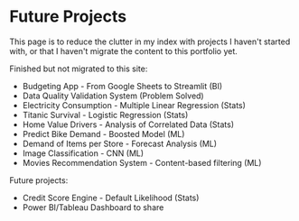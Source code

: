# Future Projects

This page is to reduce the clutter in my index with projects I haven't started with, or that I haven't migrate the content to this portfolio yet.&#x20;

Finished but not migrated to this site:

* Budgeting App - From Google Sheets to Streamlit (BI)
* Data Quality Validation System (Problem Solved)
* Electricity Consumption - Multiple Linear Regression (Stats)
* Titanic Survival - Logistic Regression (Stats)
* Home Value Drivers - Analysis of Correlated Data (Stats)
* Predict Bike Demand - Boosted Model (ML)
* Demand of Items per Store - Forecast Analysis (ML)
* Image Classification - CNN (ML)
* Movies Recommendation System - Content-based filtering (ML)

Future projects:

* Credit Score Engine - Default Likelihood (Stats)
* Power BI/Tableau Dashboard to share
